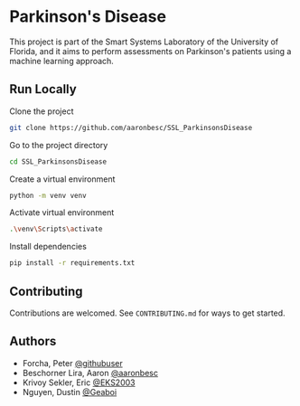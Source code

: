 
# Parkinson's Disease

This project is part of the Smart Systems Laboratory of the University of Florida, and it aims to perform assessments on Parkinson's patients using a machine learning approach.

## Run Locally

Clone the project

```bash
git clone https://github.com/aaronbesc/SSL_ParkinsonsDisease
```

Go to the project directory

```bash
cd SSL_ParkinsonsDisease
```

Create a virtual environment

```bash
python -m venv venv
```

Activate virtual environment

```bash
.\venv\Scripts\activate
```

Install dependencies

```bash
pip install -r requirements.txt
```

## Contributing

Contributions are welcomed. See `CONTRIBUTING.md` for ways to get started.

## Authors
- Forcha, Peter [@githubuser](https://github.com/xxx)
- Beschorner Lira, Aaron [@aaronbesc](https://github.com/aaronbesc)
- Krivoy Sekler, Eric [@EKS2003](https://github.com/EKS2003)
- Nguyen, Dustin [@Geaboi](https://github.com/Geaboi)


